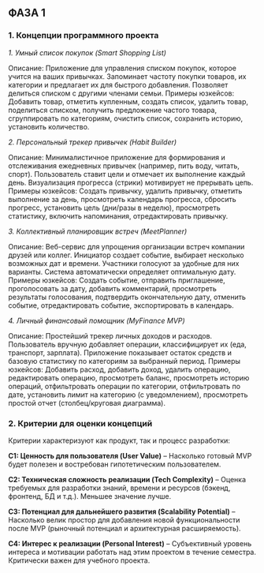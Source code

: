 ## ФАЗА 1

### 1. Концепции программного проекта

*1. Умный список покупок (Smart Shopping List)*

Описание: Приложение для управления списком покупок, которое учится на ваших привычках. Запоминает частоту покупки товаров, их категории и предлагает их для быстрого добавления. Позволяет делиться списком с другими членами семьи.
Примеры юзкейсов: Добавить товар, отметить купленным, создать список, удалить товар, поделиться списком, получить предложение частого товара, сгруппировать по категориям, очистить список, сохранить историю, установить количество.

*2. Персональный трекер привычек (Habit Builder)*

Описание: Минималистичное приложение для формирования и отслеживания ежедневных привычек (например, пить воду, читать, спорт). Пользователь ставит цели и отмечает их выполнение каждый день. Визуализация прогресса (стрики) мотивирует не прерывать цепь.
Примеры юзкейсов: Создать привычку, удалить привычку, отметить выполнение за день, просмотреть календарь прогресса, сбросить прогресс, установить цель (дни/разы в неделю), просмотреть статистику, включить напоминания, отредактировать привычку.

*3. Коллективный планировщик встреч (MeetPlanner)*

Описание: Веб-сервис для упрощения организации встреч компании друзей или коллег. Инициатор создает событие, выбирает несколько возможных дат и времени. Участники голосуют за удобные для них варианты. Система автоматически определяет оптимальную дату.
Примеры юзкейсов: Создать событие, отправить приглашение, проголосовать за дату, добавить комментарий, просмотреть результаты голосования, подтвердить окончательную дату, отменить событие, отредактировать событие, экспортировать в календарь.

*4. Личный финансовый помощник (MyFinance MVP)*

Описание: Простейший трекер личных доходов и расходов. Пользователь вручную добавляет операции, классифицирует их (еда, транспорт, зарплата). Приложение показывает остаток средств и базовую статистику по категориям за выбранный период.
Примеры юзкейсов: Добавить расход, добавить доход, удалить операцию, редактировать операцию, просмотреть баланс, просмотреть историю операций, отфильтровать операции по категории, отфильтровать по дате, установить лимит на категорию (с уведомлением), просмотреть простой отчет (столбец/круговая диаграмма).

### 2. Критерии для оценки концепций

Критерии характеризуют как продукт, так и процесс разработки:

**C1: Ценность для пользователя (User Value)** – Насколько готовый MVP будет полезен и востребован гипотетическим пользователем.

**C2: Техническая сложность реализации (Tech Complexity)** – Оценка требуемых для разработки знаний, времени и ресурсов (бэкенд, фронтенд, БД и т.д.). Меньшее значение лучше.

**C3: Потенциал для дальнейшего развития (Scalability Potential)** – Насколько велик простор для добавления новой функциональности после MVP (рыночный потенциал и архитектурная расширяемость).

**C4: Интерес к реализации (Personal Interest)** – Субъективный уровень интереса и мотивации работать над этим проектом в течение семестра. Критически важен для учебного проекта.
